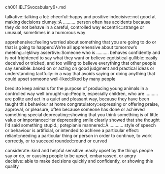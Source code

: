 ch001.IELTSvocabulary6+.md

talkative::talking a lot:
cheerful::happy and positive
indecisive::not good at making decisions
clumsy::A .......... person often has accidents because they do not behave in a careful, controlled way
eccentric::strange or unusual, sometimes in a humorous way

apprehensive::feeling worried about something that you are going to do or that is going to happen::We’re all apprehensive about tomorrow’s meeting.::lękliwy
assertive::Someone who is .......... behaves confidently and is not frightened to say what they want or believe egotistical
gullible::easily deceived or tricked, and too willing to believe everything that other people say
sensible::based on or acting on good judgment and practical ideas or understanding
tactfully::in a way that avoids saying or doing anything that could upset someone
well-liked::liked by many people

bred::to keep animals for the purpose of producing young animals in a controlled way
well brought-up::People, especially children, who are .......... are polite and act in a quiet and pleasant way, because they have been taught this behaviour at home
congratulatory::expressing or offering praise, approval, or pleasure, often because someone has done or achieved something special
deprecating::showing that you think something is of little value or importance::Her deprecating smile clearly showed that she thought I'd said something stupid.; potępianie
mannered::A ........... style of speech or behaviour is artificial, or intended to achieve a particular effect:
reliant::needing a particular thing or person in order to continue, to work correctly, or to succeed
rounded::round or curved

considerate::kind and helpful
sensitive::easily upset by the things people say or do, or causing people to be upset, embarrassed, or angry
decisive::able to make decisions quickly and confidently, or showing this quality
